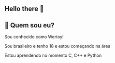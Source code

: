## Hello there 👋

## 🤔 Quem sou eu?
Sou conhecido como Wertoy!

Sou brasileiro e tenho 18 e estou começando na área

Estou aprendendo no momento C, C++ e Python
